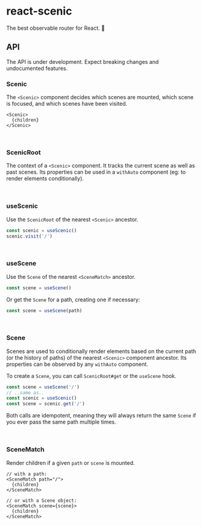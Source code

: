 # react-scenic

The best observable router for React. 🌋

## API

The API is under development. Expect breaking changes and undocumented features.

### Scenic

The `<Scenic>` component decides which scenes are mounted, which scene is focused, and which scenes have been visited.

```tsx
<Scenic>
  {children}
</Scenic>
```

&nbsp;

### ScenicRoot

The context of a `<Scenic>` component. It tracks the current scene as well as past scenes. Its properties can be used in a `withAuto` component (eg: to render elements conditionally).

&nbsp;

### useScenic

Use the `ScenicRoot` of the nearest `<Scenic>` ancestor.

```ts
const scenic = useScenic()
scenic.visit('/')
```

&nbsp;

### useScene

Use the `Scene` of the nearest `<SceneMatch>` ancestor.

```ts
const scene = useScene()
```

Or get the `Scene` for a path, creating one if necessary:

```ts
const scene = useScene(path)
```

&nbsp;

### Scene

Scenes are used to conditionally render elements based on the current path (or the history of paths) of the nearest `<Scenic>` component ancestor. Its properties can be observed by any `withAuto` component.

To create a `Scene`, you can call `ScenicRoot#get` or the `useScene` hook.

```ts
const scene = useScene('/')
// ..same as..
const scenic = useScenic()
const scene = scenic.get('/')
```

Both calls are idempotent, meaning they will always return the same `Scene` if you ever pass the same path multiple times.

&nbsp;

### SceneMatch

Render children if a given `path` or `scene` is mounted.

```tsx
// with a path:
<SceneMatch path="/">
  {children}
</SceneMatch>

// or with a Scene object:
<SceneMatch scene={scene}>
  {children}
</SceneMatch>
```
